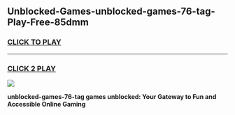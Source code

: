 
## Unblocked-Games-unblocked-games-76-tag-Play-Free-85dmm
<h3>
<a href="https://premium76.site?title=unblocked-games-76-tag&ref=21A">CLICK TO PLAY</a></h3>
<hr>

<h3>
<a href="https://premium76.site?title=unblocked-games-76-tag&ref=21A">CLICK 2 PLAY</a>
  
</h3>

<a href="https://premium76.site?title=unblocked-games-76-tag&ref=21A"><img src="https://clearcache.store/games.png"></a>


**unblocked-games-76-tag games unblocked: Your Gateway to Fun and Accessible Online Gaming**
